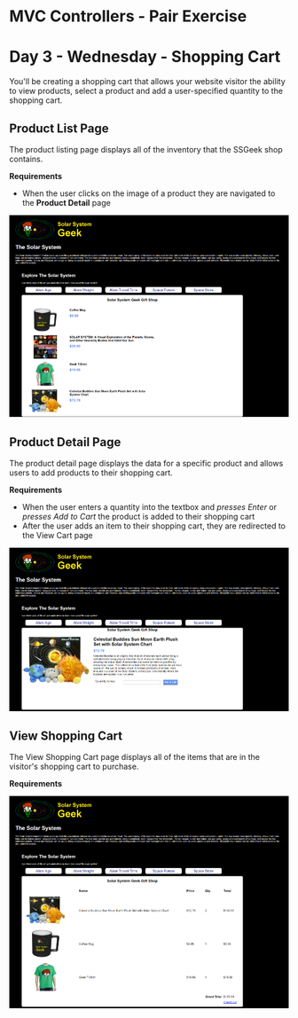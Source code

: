 
# MVC Controllers - Pair Exercise

# Day 3 - Wednesday - Shopping Cart

You'll be creating a shopping cart that allows your website visitor the ability to view products, select a product and add a user-specified quantity to the shopping cart.

## Product List Page

The product listing page displays all of the inventory that the SSGeek shop contains.

**Requirements**

- When the user clicks on the image of a product they are navigated to the **Product Detail** page

![Product List Page](etc/products.png)

## Product Detail Page

The product detail page displays the data for a specific product and allows users to add products to their shopping cart.

**Requirements**

- When the user enters a quantity into the textbox and *presses Enter* or *presses Add to Cart* the product is added to their shopping cart
- After the user adds an item to their shopping cart, they are redirected to the View Cart page

![Product Detail Page](etc/product_detail.png)

## View Shopping Cart

The View Shopping Cart page displays all of the items that are in the visitor's shopping cart to purchase.

**Requirements**

![Shopping Cart](etc/view_cart.png)

